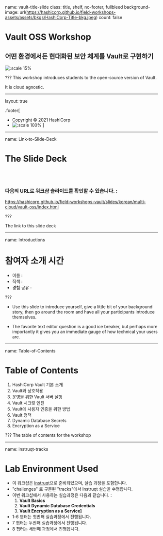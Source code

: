 name: vault-title-slide
class: title, shelf, no-footer, fullbleed
background-image: url(https://hashicorp.github.io/field-workshops-assets/assets/bkgs/HashiCorp-Title-bkg.jpeg)
count: false

# Vault OSS Workshop
## 어떤 환경에서든 현대화된 보안 체계를 Vault로 구현하기

![:scale 15%](https://hashicorp.github.io/field-workshops-assets/assets/logos/logo_vault.png)

???
This workshop introduces students to the open-source version of Vault.

It is cloud agnostic.

---
layout: true

.footer[
- Copyright © 2021 HashiCorp
- ![:scale 100%](https://hashicorp.github.io/field-workshops-assets/assets/logos/HashiCorp_Icon_Black.svg)
]

---
name: Link-to-Slide-Deck
# The Slide Deck
<br><br>
### 다음의 URL로 워크샵 슬라이드를 확인할 수 있습니다. :

https://hashicorp.github.io/field-workshops-vault/slides/korean/multi-cloud/vault-oss/index.html

???

The link to this slide deck

---
name: Introductions
# 참여자 소개 시간

- 이름 :
- 직책 :
- 경험 공유 :

???
* Use this slide to introduce yourself, give a little bit of your background story, then go around the room and have all your participants introduce themselves.

* The favorite text editor question is a good ice breaker, but perhaps more importantly it gives you an immediate gauge of how technical your users are.  

---
name: Table-of-Contents
# Table of Contents

1. HashiCorp Vault 기본 소개
1. Vault와 상호작용
1. 운영을 위한 Vault 서버 실행
1. Vault 시크릿 엔진
1. Vault에 사용자 인증을 위한 방법
1. Vault 정책
1. Dynamic Database Secrets
1. Encryption as a Service

???
The table of contents for the workshop

---
name: instruqt-tracks
# Lab Environment Used
* 이 워크샵은 [Instruqt](https://instruqt.com)으로 준비되었으며, 실습 과정을 포함합니다.
* "challenges" 로 구분된 "tracks"에서 Instruqt 실습을 수행합니다.
* 이번 워크샵에서 사용하는 실습과정은 다음과 같습니다. :
    1. **Vault Basics**
    1. **Vault Dynamic Database Credentials**
    1. **Vault Encryption as a Service]**
* 1-6 챕터는 첫번째 실습과정에서 진행됩니다.
* 7 챕터는 두번째 실습과정에서 진행됩니다.
* 8 챕터는 세번째 과정에서 진행됩니다.
